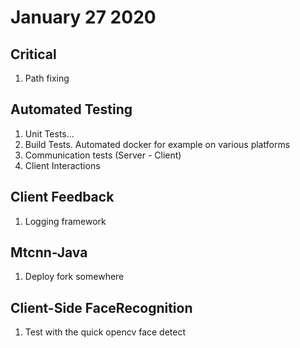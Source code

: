 # January 27 2020

## Critical
1. Path fixing

## Automated Testing
1. Unit Tests...
2. Build Tests. Automated docker for example on various platforms
3. Communication tests (Server - Client)
4. Client Interactions

## Client Feedback
1. Logging framework

## Mtcnn-Java
1. Deploy fork somewhere

## Client-Side FaceRecognition
1. Test with the quick opencv face detect

